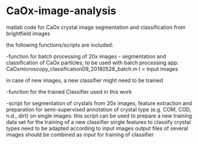 # CaOx-image-analysis
matlab code for CaOx crystal image segmentation and classification from brightfield images

the following functions/scripts are included:

-function for batch processing  of 20x images - segmentation and classification of CaOx particles; to be used with batch processing app:
CaOxmicroscopy_classification09_20180528_batch.m
I = input images

in case of new images, a new classifier might need to be trained

-function for the trained Classifier used in this work

-script for segmentation of crystals from 20x images, feature extraction and preparation for semi-supervised annotation of crystal type (e.g. COM, COD, n.d., dirt) on single images:
this script can be used to prepare a new training data set for the training of a new classifier
single features to classify crystal types need to be adapted according to input images
output files of several images should be combined as input for training of classifier
